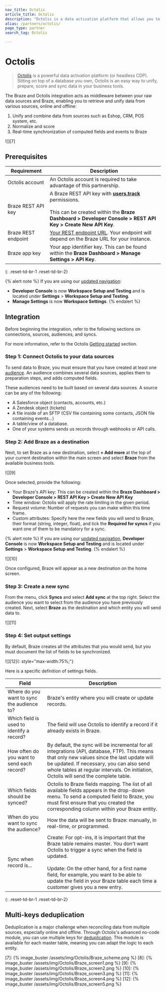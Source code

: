 ```yaml
---
nav_title: Octolis
article_title: Octolis
description: "Octolis is a data activation platform that allows you to integrate your data into Braze."
alias: /partners/octolis/
page_type: partner
search_tag: Octolis

---
```


# Octolis

> [Octolis][0] is a powerful data activation platform (or headless CDP). Sitting on top of a database you own, Octolis is an easy way to unify, prepare, score and sync data in your business tools.

The Braze and Octolis integration acts as middleware between your raw data sources and Braze, enabling you to retrieve and unify data from various sources, online and offline:
1. Unify and combine data from sources such as Eshop, CRM, POS system, etc.
2. Normalize and score
3. Real-time synchronization of computed fields and events to Braze

![][7]

## Prerequisites

| Requirement | Description |
| ----------- | ----------- |
| Octolis account | An Octolis account is required to take advantage of this partnership. |
| Braze REST API key | A Braze REST API key with [**users.track**][1] permissions. <br><br> This can be created within the **Braze Dashboard > Developer Console > REST API Key > Create New API Key**. |
| Braze REST endpoint | [Your REST endpoint URL][2]. Your endpoint will depend on the Braze URL for your instance. |
| Braze app key | Your app identifier key. This can be found within the **Braze Dashboard > Manage Settings > API Key**. |
{: .reset-td-br-1 .reset-td-br-2}

{% alert note %}
If you are using our [updated navigation]({{site.baseurl}}/navigation/):
- **Developer Console** is now **Workspace Setup and Testing** and is located under **Settings** > **Workspace Setup and Testing**.
- **Manage Settings** is now **Workspace Settings**.
{% endalert %}

## Integration

Before beginning the integration, refer to the following sections on connections, sources, audiences, and syncs.

For more information, refer to the Octolis [Getting started][4] section.

### Step 1: Connect Octolis to your data sources

To send data to Braze, you must ensure that you have created at least one [audience][5]. An audience combines several data sources, applies them to preparation steps, and adds computed fields.

These audiences need to be built based on several data sources. A source can be any of the following:
- A Salesforce object (contacts, accounts, etc.)
- A Zendesk object (tickets)
- A file inside of an SFTP (CSV file containing some contacts, JSON file containing events...)
- A table/view of a database.
- One of your systems sends us records through webhooks or API calls.

### Step 2: Add Braze as a destination

Next, to set Braze as a new destination, select **+ Add more** at the top of your current destination within the main screen and select **Braze** from the available business tools.

![][9]

Once selected, provide the following:

- Your Braze's API key: This can be created within the **Braze Dashboard > Developer Console > REST API Key > Create New API Key**
- Time window: Octolis will apply the rate limiting in the given period.
- Request volume: Number of requests you can make within this time frame.
- Custom attributes: Specify here the new fields you will send to Braze, their format (string, integer, float), and tick the **Required for syncs** if you want one of them to be mandatory for a sync.

{% alert note %}
If you are using our [updated navigation]({{site.baseurl}}/navigation/), **Developer Console** is now **Workspace Setup and Testing** and is located under **Settings** > **Workspace Setup and Testing**.
{% endalert %}

![][10]

Once configured, Braze will appear as a new destination on the home screen.

### Step 3: Create a new sync

From the menu, click **Syncs** and select **Add sync** at the top right. Select the audience you want to select from the audience you have previously created.
Next, select **Braze** as the destination and which entity you will send data to.

![][11]

### Step 4: Set output settings

By default, Braze creates all the attributes that you would send, but you must document the list of fields to be synchronized.

![][12]{: style="max-width:75%;"}

Here is a specific definition of settings fields.

| Field | Description |
| --- | --- |
| Where do you want to sync the audience to? | Braze's entity where you will create or update records. |
| Which field is used to identify a record? | The field will use Octolis to identify a record if it already exists in Braze. |
| How often do you want to send each record? | By default, the sync will be incremental for all integrations (API, database, FTP). This means that only new values since the last update will be updated. If necessary, you can also send whole tables at regular intervals. On initiation, Octolis will send the complete table. |
| Which fields should be synced? | Octolis to Braze fields mapping. The list of all available fields appears in the drop-down menu. To send a computed field to Braze, you must first ensure that you created the corresponding column within your Braze entity. |
| When do you want to sync the audience? | How the data will be sent to Braze: manually, in real-time, or programmed.  |
| Sync when record is... | Create: For opt-ins, it is important that the Braze table remains master. You don't want Octolis to trigger a sync when the field is updated.<br><br>Update: On the other hand, for a first name field, for example, you want to be able to update the field in your Braze table each time a customer gives you a new entry. |
{: .reset-td-br-1 .reset-td-br-2}

## Multi-keys deduplication

Deduplication is a major challenge when reconciling data from multiple sources, especially online and offline. Through Octolis's advanced no-code module, you can use multiple keys for [deduplication][3]. This module is available for each master table, meaning you can adapt the logic to each entity.

[0]: http://octolis.com
[1]: {{site.baseurl}}/api/endpoints/user_data/post_user_track/
[2]: {{site.baseurl}}/developer_guide/rest_api/basics/#endpoints
[3]: https://help.octolis.com/resources/faq/what-is-deduplication-and-how-does-it-work
[4]: https://help.octolis.com/
[5]: https://help.octolis.com/audiences/create-a-no-code-audience
[6]: {{site.baseurl}}/api/api_limits/
[7]: {% image_buster /assets/img/Octolis/Braze_scheme.png %}
[8]: {% image_buster /assets/img/Octolis/Braze_screen1.png %}
[9]: {% image_buster /assets/img/Octolis/Braze_screen2.png %}
[10]: {% image_buster /assets/img/Octolis/Braze_screen3.png %}
[11]: {% image_buster /assets/img/Octolis/Braze_screen4.png %}
[12]: {% image_buster /assets/img/Octolis/Braze_screen5.png %}
